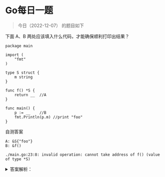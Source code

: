 # Go每日一题

> 今日（2022-12-07） 的题目如下

下面 A、B 两处应该填入什么代码，才能确保顺利打印出结果？

```golang
package main

import (
	"fmt"
)

type S struct {
	m string
}

func f() *S {
	return __  //A
}

func main() {
	p := __    //B
	fmt.Println(p.m) //print "foo"
}
```

自测答案

```
A: &S{"foo"}
B: &f()

./main.go:23:8: invalid operation: cannot take address of f() (value of type *S)
```

<details>
<summary>答案解析：</summary>

参考答案及解析：

A. `&S{"foo"}`
B. `*f()` 或者 `f()`

f() 函数返回参数是指针类型，所以可以用 & 取结构体的指针；
B 处，如果填 `*f()`，则 p 是 S 类型；如果填 `f()`，则 p 是 `*S` 类型，不过都可以使用 `p.m` 取得结构体的成员。
</details>